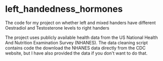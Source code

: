 # left_handedness_hormones
The code for my project on whether left and mixed handers have different Oestradiol and Testosterone levels to right handers

The project uses publicly available health data from the US National Health And Nutrition Examination Survey (NHANES). 
The data cleaning script contains code the download the NHANES data directly from the CDC website, but I have also provided the data if you don't want to do that.
